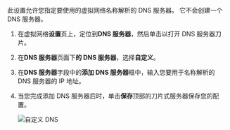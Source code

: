 此设置允许您指定要使用的虚拟网络名称解析的 DNS 服务器。 它不会创建一个 DNS 服务器。

1. 在虚拟网络**设置**页上，定位到**DNS 服务器**，然后单击以打开 DNS 服务器刀片。
2. 在**DNS 服务器**页面下**的 DNS 服务器**，选择**自定义**。
3. 在**DNS 服务器**字段中的**添加 DNS 服务器**框中，输入您要用于名称解析的 DNS 服务器的 IP 地址。
4. 当您完成添加 DNS 服务器后时，单击**保存**顶部的刀片式服务器保存您的配置。

    ![自定义 DNS](./media/vpn-gateway-add-dns-rm-portal/add_dns.png)
